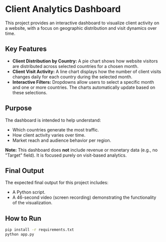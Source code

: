 # Client Analytics Dashboard

This project provides an interactive dashboard to visualize client activity on a website, with a focus on geographic distribution and visit dynamics over time.

##  Key Features

- **Client Distribution by Country:** A pie chart shows how website visitors are distributed across selected countries for a chosen month.
- **Client Visit Activity:** A line chart displays how the number of client visits changes daily for each country during the selected month.
- **Interactive Filters:** Dropdowns allow users to select a specific month and one or more countries. The charts automatically update based on these selections.

##  Purpose

The dashboard is intended to help understand:
- Which countries generate the most traffic.
- How client activity varies over time.
- Market reach and audience behavior per region.

 **Note:** This dashboard does **not** include revenue or monetary data (e.g., no "Target" field). It is focused purely on visit-based analytics.

## Final Output

The expected final output for this project includes:

* A Python script.
* A 46-second video (screen recording) demonstrating the functionality of the visualization.

## How to Run

```bash
pip install -r requirements.txt
python app.py
